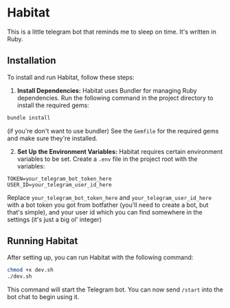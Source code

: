 # Habitat

This is a little telegram bot that reminds me to sleep on time. It's written in Ruby.

## Installation

To install and run Habitat, follow these steps:

1. **Install Dependencies:** Habitat uses Bundler for managing Ruby dependencies. Run the following command in the project directory to install the required gems:
 ```bash
 bundle install
 ```

 (if you're don't want to use bundler) See the `Gemfile` for the required gems and make sure they're installed.

2. **Set Up the Environment Variables:** Habitat requires certain environment variables to be set. Create a `.env` file in the project root with the variables:
```env
TOKEN=your_telegram_bot_token_here
USER_ID=your_telegram_user_id_here
```

Replace `your_telegram_bot_token_here` and `your_telegram_user_id_here` with a bot token you got from botfather (you'll need to create a bot, but that's simple), and your user id which you can find somewhere in the settings (it's just a big ol' integer)

## Running Habitat

After setting up, you can run Habitat with the following command:

```bash
chmod +x dev.sh
./dev.sh
```

This command will start the Telegram bot. You can now send `/start` into the bot chat to begin using it.

